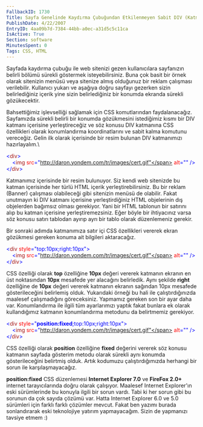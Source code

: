 ```yaml
---
FallbackID: 1730
Title: Sayfa Genelinde Kaydırma Çubuğundan Etkilenmeyen Sabit DIV (Katman)
PublishDate: 4/22/2007
EntryID: 4aa09b7d-7384-44bb-a0ec-a31d5c5c11ca
IsActive: True
Section: software
MinutesSpent: 0
Tags: CSS, HTML
---
```

Sayfada kaydırma çubuğu ile web sitenizi gezen kullanıcılara sayfanızın
belirli bölümü sürekli göstermek isteyebilirsiniz. Buna çok basit bir
örnek olarak sitenizin menüsü veya sitenize almış olduğunuz bir reklam
çalışması verilebilir. Kullanıcı yukarı ve aşağıya doğru sayfayı
gezerken sizin belirlediğiniz içerik yine sizin belirlediğiniz bir
konumda ekranda sürekli gözükecektir.

Bahsettiğimiz işlevselliği sağlamak için CSS komutlarından
faydalanacağız. Sayfamızda sürekli belirli bir konumda gözükmesini
istediğimiz kısmı bir DIV katmanı içerisine yerleştireceğiz ve söz
konusu DIV katmanına CSS özellikleri olarak konumlandırma
koordinatlarını ve sabit kalma komutunu vereceğiz. Gelin ilk olarak
içerisinde bir resim bulunan DIV katmanımızı hazırlayalım.\

<span style="color: blue;"> \<</span><span
style="color: rgb(163, 21, 21);">div</span><span
style="color: blue;">\>\
    \<</span><span style="color: rgb(163, 21, 21);">img</span><span>
<span style="color: red;"> src</span><span
style="color: blue;">="http://daron.yondem.com/tr/images/cert.gif"</span>
<span style="color: red;"> alt</span><span
style="color: blue;">=""</span> <span style="color: blue;"> /\>\
\</</span><span style="color: rgb(163, 21, 21);">div</span><span
style="color: blue;">\></span></span>

Katmanımız içerisinde bir resim bulunuyor. Siz kendi web sitenizde bu
katman içerisinde her türlü HTML içerik yerleştirebilirsiniz. Bu bir
reklam (Banner) çalışması olabileceği gibi sitenizin menüsü de olabilir.
Fakat unutmayın ki DIV katmanı içerisine yerleştirdiğiniz HTML
objelerinin dış objelerden bağımsız olması gerekiyor. Yani bir HTML
tablonun bir satırını alıp bu katman içerisine yerleştiremezsiniz. Eğer
böyle bir ihtiyacınız varsa söz konusu satırı tablodan ayırıp ayrı bir
tablo olarak düzenlemeniz gerekir.

Bir sonraki adımda katmanımıza satır içi CSS özellikleri vererek ekran
gözükmesi gereken konuma ait bilgileri aktaracağız.

<span style="color: blue;"> \<</span><span
style="color: rgb(163, 21, 21);">div</span><span style=""> <span
style="color: red;"> style</span><span
style="color: blue;">="top:10px;right:10px"</span><span
style="color: blue;">\>\
    \<</span><span style="color: rgb(163, 21, 21);">img</span> <span
style="color: red;"> src</span><span
style="color: blue;">="http://daron.yondem.com/tr/images/cert.gif"</span>
<span style="color: red;"> alt</span><span
style="color: blue;">=""</span> <span style="color: blue;"> /\>\
\</</span><span style="color: rgb(163, 21, 21);">div</span><span
style="color: blue;">\></span></span>

CSS özelliği olarak **top** özelliğine **10px** değeri vererek katmanın
ekranın en üst noktasından **10px** mesafede yer alacağını belirledik.
Aynı şekilde **right** özelliğine de **10px** değeri vererek katmanın
ekranın sağından 10px mesafede gösterileceğini belirlemiş olduk.
Yukarıdaki örneği bu hali ile çalıştırdığınızda maalesef çalışmadığını
göreceksiniz. Yapmamız gereken son bir ayar daha var. Konumlandırma ile
ilgili tüm ayarlarımızı yaptık fakat bunlara ek olarak kullandığımız
katmanın konumlandırma metodunu da belirtmemiz gerekiyor.

<span style="color: blue;"> \<</span><span
style="color: rgb(163, 21, 21);">div</span><span style=""> <span
style="color: red;"> style</span><span
style="color: blue;">="**position:fixed**;top:10px;right:10px"</span><span
style="color: blue;">\>\
    \<</span><span style="color: rgb(163, 21, 21);">img</span> <span
style="color: red;"> src</span><span
style="color: blue;">="http://daron.yondem.com/tr/images/cert.gif"</span>
<span style="color: red;"> alt</span><span
style="color: blue;">=""</span> <span style="color: blue;"> /\>\
\</</span><span style="color: rgb(163, 21, 21);">div</span><span
style="color: blue;">\></span></span>

CSS özelliği olarak **position** özelliğine **fixed** değerini vererek
söz konusu katmanın sayfada gösterim metodu olarak sürekli aynı konumda
gösterileceğini belirtmiş olduk. Artık kodumuzu çalıştırdığımızda
herhangi bir sorun ile karşılaşmayacağız.

**position:fixed** CSS düzenlemesi **Internet Explorer 7.0** ve
**FireFox 2.0+** internet tarayıcılarında doğru olarak çalışıyor.
Maalesef Internet Explorer'ın eski sürümlerinde bu konuyla ilgili bir
sorun vardı. Tabi ki her sorun gibi bu sorunun da çok sayıda çözümü var.
Hatta Internet Explorer 6.0 ve 5.0 sürümleri için farklı farklı çözümler
mevcut. Fakat ben yazımı burada sonlandırarak eski teknolojiye yatırım
yapmayacağım. Sizin de yapmanızı tavsiye etmem :)



